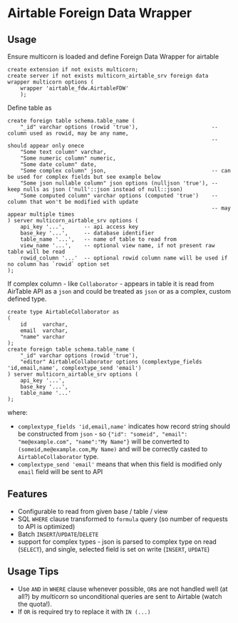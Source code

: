 # Airtable Foreign Data Wrapper

## Usage

Ensure multicorn is loaded and define Foreign Data Wrapper for airtable

```postgresql
create extension if not exists multicorn;
create server if not exists multicorn_airtable_srv foreign data wrapper multicorn options (
    wrapper 'airtable_fdw.AirtableFDW'
    );
```

Define table as

```postgresql
create foreign table schema.table_name (
    "_id" varchar options (rowid 'true'),                       -- column used as rowid, may be any name, 
                                                                -- should appear only onece
    "Some text column" varchar,
    "Some numeric column" numeric,
    "Some date column" date,
    "Some complex column" json,                                 -- can be used for complex fields but see example below 
    "Some json nullable column" json options (nulljson 'true'), -- keep nulls as json ('null'::json instead of null::json)
    "Some computed column" varchar options (computed 'true')    -- column that won't be modified with update
                                                                -- may appear multiple times
) server multicorn_airtable_srv options (
    api_key '...',      -- api access key
    base_key '...',     -- database identifier
    table_name '...',   -- name of table to read from
    view_name '...',    -- optional view name, if not present raw table will be read
    rowid_column '...'  -- optional rowid column name will be used if no column has `rowid` option set 
);
```

If complex column - like `Collaborator` - appears in table it is read from AirTable API as a `json` and could be treated as `json` or as a complex, custom defined type.

```postgresql
create type AirtableCollaborator as
(
    id     varchar,
    email  varchar,
    "name" varchar
);
create foreign table schema.table_name (
    "_id" varchar options (rowid 'true'),
    "editor" AirtableCollaborator options (complextype_fields 'id,email,name', complextype_send 'email')
) server multicorn_airtable_srv options (
    api_key '...',
    base_key '...',
    table_name '...'
);

```

where:
* `complextype_fields 'id,email,name'` indicates how record string should be constructed from `json` - so `{"id": "someid", "email": "me@example.com", "name":"My Name"}` will be converted to `(someid,me@example.com,My Name)` and will be correctly casted to `AirtableCollaborator` type.
* `complextype_send 'email'` means that when this field is modified only `email` field will be sent to API

## Features

* Configurable to read from given base / table / view
* SQL `WHERE` clause transformed to `formula` query (so number of requests to API is optimized)
* Batch `INSERT`/`UPDATE`/`DELETE`
* support for complex types - json is parsed to complex type on read (`SELECT`), and single, selected field is set on write (`INSERT`, `UPDATE`) 

## Usage Tips

* Use `AND` in `WHERE` clause whenever possible, `OR`s are not handled well (at all?) by *multicorn* so unconditional queries are sent to Airtable (watch the quota!).
* If `OR` is required try to replace it with  `IN (...)`